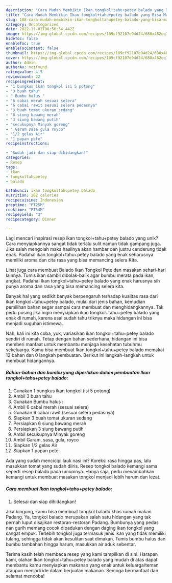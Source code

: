 ```yaml
---
description: "Cara Mudah Membikin Ikan tongkol+tahu+petey balado yang Bisa Manjain Lidah"
title: "Cara Mudah Membikin Ikan tongkol+tahu+petey balado yang Bisa Manjain Lidah"
slug: 188-cara-mudah-membikin-ikan-tongkoltahupetey-balado-yang-bisa-manjain-lidah
category: Uncategorized
date: 2022-11-02T06:56:34.442Z
image: https://img-global.cpcdn.com/recipes/109cf92107e94d24/680x482cq70/ikan-tongkoltahupetey-balado-foto-resep-utama.jpg
hideToc: false
enableToc: true
enableTocContent: false
thumbnail: https://img-global.cpcdn.com/recipes/109cf92107e94d24/680x482cq70/ikan-tongkoltahupetey-balado-foto-resep-utama.jpg
cover: https://img-global.cpcdn.com/recipes/109cf92107e94d24/680x482cq70/ikan-tongkoltahupetey-balado-foto-resep-utama.jpg
author: Admin
authorAv: notfound
ratingvalue: 4.5
reviewcount: 22
recipeingredient:
- "1 bungkus ikan tongkol isi 5 potong"
- "3 buah tahu"
- " Bumbu halus "
- "6 cabai merah sesuai selera"
- "6 cabai rawit sesuai selera pedasnya"
- "3 buah tomat ukuran sedang"
- "6 siung bawang merah"
- "3 siung bawang putih"
- "secukupnya Minyak goreng"
- " Garam sasa gula royco"
- "1/2 gelas Air"
- "1 papan pete"
recipeinstructions:

- "Sudah jadi dan siap dihidangkan!"
categories:
- Resep
tags:
- ikan
- tongkoltahupetey
- balado

katakunci: ikan tongkoltahupetey balado 
nutrition: 262 calories
recipecuisine: Indonesian
preptime: "PT25M"
cooktime: "PT54M"
recipeyield: "3"
recipecategory: Dinner

---
```





Lagi mencari inspirasi resep ikan tongkol+tahu+petey balado yang unik? Cara menyiapkannya sangat tidak terlalu sulit namun tidak gampang juga. Jika salah mengolah maka hasilnya akan hambar dan justru cenderung tidak enak. Padahal ikan tongkol+tahu+petey balado yang enak seharusnya memiliki aroma dan cita rasa yang bisa memancing selera Kita.





Lihat juga cara membuat Balado Ikan Tongkol Pete dan masakan sehari-hari lainnya. Tumis ikan sambil dibolak-balik agar bumbu merata pada ikan, angkat. Padahal Ikan tongkol+tahu+petey balado yang enak harusnya sih punya aroma dan rasa yang bisa memancing selera kita.

Banyak hal yang sedikit banyak berpengaruh terhadap kualitas rasa dari ikan tongkol+tahu+petey balado, mulai dari jenis bahan, kemudian pemilihan bahan segar sampai cara membuat dan menghidangkannya. Tak perlu pusing jika ingin menyiapkan ikan tongkol+tahu+petey balado yang enak di rumah, karena asal sudah tahu triknya maka hidangan ini bisa menjadi suguhan istimewa.






Nah, kali ini kita coba, yuk, variasikan ikan tongkol+tahu+petey balado sendiri di rumah. Tetap dengan bahan sederhana, hidangan ini bisa memberi manfaat untuk membantu menjaga kesehatan tubuhmu sekeluarga. Kamu bisa membuat Ikan tongkol+tahu+petey balado memakai 12 bahan dan 0 langkah pembuatan. Berikut ini langkah-langkah untuk membuat hidangannya.

<!--inarticleads1-->

##### Bahan-bahan dan bumbu yang diperlukan dalam pembuatan Ikan tongkol+tahu+petey balado:

1. Gunakan 1 bungkus ikan tongkol (isi 5 potong)
1. Ambil 3 buah tahu
1. Gunakan  Bumbu halus :
1. Ambil 6 cabai merah (sesuai selera)
1. Gunakan 6 cabai rawit (sesuai selera pedasnya)
1. Siapkan 3 buah tomat ukuran sedang
1. Persiapkan 6 siung bawang merah
1. Persiapkan 3 siung bawang putih
1. Ambil secukupnya Minyak goreng
1. Ambil  Garam, sasa, gula, royco
1. Siapkan 1/2 gelas Air
1. Siapkan 1 papan pete


Ada yang sudah mencicipi lauk nasi ini? Koreksi rasa hingga pas, lalu masukkan tomat yang sudah diiris. Resep tongkol balado kemangi sama seperti resep balado pada umumnya. Hanya saja, perlu menambahkan kemangi untuk membuat masakan tongkol menjadi lebih harum dan lezat. 

<!--inarticleads2-->

##### Cara membuat Ikan tongkol+tahu+petey balado:


1. Selesai dan siap dihidangkan!

Jika bingung, kamu bisa membuat tongkol balado khas rumah makan Padang. Ya, tongkol balado merupakan salah satu hidangan yang tak pernah luput disajikan restoran-restoran Padang. Bumbunya yang pedas nan gurih memang cocok dipadukan dengan daging ikan tongkol yang sangat empuk. Terlebih tongkol juga termasuk jenis ikan yang tidak memiliki tulang, sehingga tidak akan kesulitan saat dimakan. Tumis bumbu halus dan bumbu tambahan hingga harum, masukkan air aduk sebentar. 

Terima kasih telah membaca resep yang kami tampilkan di sini. Harapan kami, olahan Ikan tongkol+tahu+petey balado yang mudah di atas dapat membantu kamu menyiapkan makanan yang enak untuk keluarga/teman ataupun menjadi ide dalam berjualan makanan. Semoga bermanfaat dan selamat mencoba!
